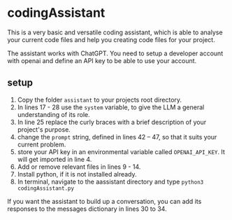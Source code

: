 # codingAssistant

This is a very basic and versatile coding assistant, which is able to 
analyse your current code files and help you creating code files
for your project.

The assistant works with ChatGPT. You need to setup a developer account
with openai and define an API key to be able to use your account.

## setup

1. Copy the folder `assistant` to your projects root directory.
2. In lines 17 - 28 use the `system` variable, 
   to give the LLM a general understanding of its role.
3. In line 25 replace the curly braces with a brief
   description of your project's purpose.
3. change the `prompt` string, defined in lines 42 – 47, 
   so that it suits your current problem.
4. store your API key in an environmental variable 
   called `OPENAI_API_KEY`. It will get imported in line 4.
5. Add or remove relevant files in lines 9 - 14.
5. Install python, if it is not installed already.
6. In terminal, navigate to the aassistant directory and type
   `python3 codingAssistant.py` 


If you want the assistant to build up a conversation, you can 
add its responses to the messages dictionary in lines 30 to 34.
